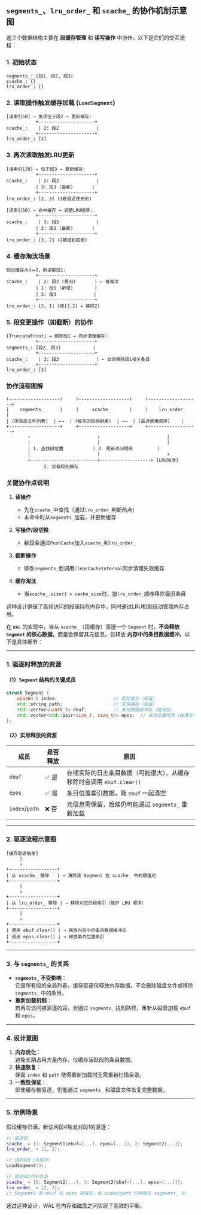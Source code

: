 ## `segments_`、`lru_order_` 和 `scache_` 的协作机制示意图

这三个数据结构主要在 **段缓存管理** 和 **读写操作** 中协作，以下是它们的交互流程：

### 1. 初始状态
```
segments_: [段1, 段2, 段3]  
scache_: {}  
lru_order_: []
```

### 2. 读取操作触发缓存加载 (`LoadSegment`)
```
[读索引50] → 发现位于段2 → 更新缓存:
           +---------------------+
scache_:    | 2: 段2              |
           +---------------------+
lru_order_: [2]
```

### 3. 再次读取触发LRU更新
```
[读索引120] → 位于段3 → 更新缓存:
           +---------------------+
scache_:    | 2: 段2              |
           | 3: 段3 (最新)       |
           +---------------------+
lru_order_: [2, 3] (3是最近使用的)

[读索引50] → 命中缓存 → 调整LRU顺序:
           +---------------------+
scache_:    | 3: 段3              |
           | 2: 段2 (最新)       |
           +---------------------+
lru_order_: [3, 2] (2被提到前面)
```

### 4. 缓存淘汰场景
```
假设缓存大小=2，新读取段1:
           +---------------------+
scache_:    | 2: 段2 (最旧)       | ← 被淘汰
           | 1: 段1 (新增)        |
           | 3: 段3              |
           +---------------------+
lru_order_: [3, 1] (原[3,2] → 移除2)
```

### 5. 段变更操作（如截断）的协作
```
[TruncateFront] → 删除段1 → 同步清理缓存:
           +---------------------+
segments_: [段2, 段3]            |
           +---------------------+
scache_:    | 3: 段3              | ← 自动移除段1相关条目
           +---------------------+
lru_order_: [3]
```

### 协作流程图解
```
+-------------------+     +-------------------+     +-------------------+
|    segments_      |     |     scache_       |     |    lru_order_     |
| (所有段文件列表)  | ←→  | (缓存的段映射表)  | ←→  | (最近使用顺序)    |
+-------------------+     +-------------------+     +-------------------+
        ↑                         ↑                         |
        |                         |                         |
        | 1. 查找段位置           | 3. 更新访问顺序         |
        |                         |                         ↓
        +-------------------------+-------------------> [LRU淘汰]
              2. 加载段到缓存
```

### 关键协作点说明
1. **读操作**  
   - 先在`scache_`中查找（通过`lru_order_`判断热点）
   - 未命中时从`segments_`加载，并更新缓存

2. **写操作/段切换**  
   - 新段会通过`PushCache`加入`scache_`和`lru_order_`

3. **截断操作**  
   - 修改`segments_`后调用`ClearCacheInternal`同步清理失效缓存

4. **缓存淘汰**  
   - 当`scache_.size() > cache_size`时，按`lru_order_`顺序移除最旧条目

这种设计确保了高频访问的段保持在内存中，同时通过LRU机制自动管理内存占用。


在 `WAL` 的实现中，当从 `scache_`（段缓存）驱逐一个 `Segment` 时，**不会释放 `Segment` 的核心数据**，而是会保留其元信息，仅释放 **内存中的条目数据缓冲**。以下是具体细节：

---

### **1. 驱逐时释放的资源**
#### （1）`Segment` 结构的关键成员
```cpp
struct Segment {
    uint64_t index;                     // 起始索引（保留）
    std::string path;                   // 文件路径（保留）
    std::vector<uint8_t> ebuf;          // 条目数据缓冲区（被清空）
    std::vector<std::pair<size_t, size_t>> epos;  // 条目位置信息（被清空）
};
```

#### （2）实际释放的资源
| 成员           | 是否释放 | 原因                                                                  |
| -------------- | -------- | --------------------------------------------------------------------- |
| `ebuf`         | ✅ 是     | 存储实际的日志条目数据（可能很大），从缓存移除时会调用 `ebuf.clear()` |
| `epos`         | ✅ 是     | 条目位置索引数据，随 `ebuf` 一起清空                                  |
| `index`/`path` | ❌ 否     | 元信息需保留，后续仍可能通过 `segments_` 重新加载                     |

---

### **2. 驱逐流程示意图**
```
[缓存驱逐触发]
     |
     ↓
+------------------+
| 从 scache_ 移除   | → 清除该 Segment 在 scache_ 中的键值对
+------------------+
     |
     ↓
+------------------+
| 从 lru_order_ 移除 | → 移除对应的段索引（维护 LRU 顺序）
+------------------+
     |
     ↓
+------------------+
| 调用 ebuf.clear() | → 释放内存中的条目数据缓冲区
| 调用 epos.clear() | → 释放条目位置索引
+------------------+
```

---

### **3. 与 `segments_` 的关系**
- **`segments_` 不受影响**：  
  它是所有段的全局列表，缓存驱逐仅释放内存数据，不会删除磁盘文件或移除 `segments_` 中的条目。
- **重新加载机制**：  
  若再次访问被驱逐的段，会通过 `segments_` 找到路径，重新从磁盘加载 `ebuf` 和 `epos`。

---

### **4. 设计意图**
1. **内存优化**：  
   避免长期占用大量内存，仅缓存活跃段的条目数据。
2. **快速恢复**：  
   保留 `index` 和 `path` 使得重新加载时无需重新扫描目录。
3. **一致性保证**：  
   即使缓存被驱逐，仍能通过 `segments_` 和磁盘文件恢复完整数据。

---

### **5. 示例场景**
假设缓存已满，新访问段4触发对段1的驱逐：
```cpp
// 驱逐前
scache_ = {1: Segment1{ebuf=[...], epos=[...]}, 2: Segment2{...}};
lru_order_ = [1, 2];

// 访问段3（未缓存）
LoadSegment(3); 

// 驱逐段1后的状态
scache_ = {2: Segment2{...}, 3: Segment3{ebuf=[...], epos=[...]}};
lru_order_ = [2, 3];
// Segment1 的 ebuf 和 epos 被清空，但 index/path 仍保留在 segments_ 中
```

通过这种设计，WAL 在内存和磁盘之间实现了高效的平衡。